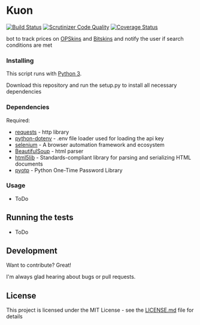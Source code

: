 # Kuon

[![Build Status](https://travis-ci.org/DaRealFreak/Kuon.svg?branch=master)](https://travis-ci.org/DaRealFreak/Kuon)
[![Scrutinizer Code Quality](https://scrutinizer-ci.com/g/DaRealFreak/Kuon/badges/quality-score.png?b=master)](https://scrutinizer-ci.com/g/DaRealFreak/Kuon/?branch=master)
[![Coverage Status](https://coveralls.io/repos/github/DaRealFreak/Kuon/badge.svg?branch=master)](https://coveralls.io/github/DaRealFreak/Kuon?branch=master)

bot to track prices on [OPSkins](https://opskins.com) and [Bitskins](https://bitskins.com) and notify the user if search conditions are met


### Installing
This script runs with [Python 3](https://www.python.org).

Download this repository and run the setup.py to install all necessary dependencies

### Dependencies


Required:

* [requests](https://github.com/requests/requests) - http library
* [python-dotenv](https://github.com/theskumar/python-dotenv) - .env file loader used for loading the api key
* [selenium](https://github.com/SeleniumHQ/selenium) - A browser automation framework and ecosystem
* [BeautifulSoup](https://www.crummy.com/software/BeautifulSoup) - html parser
* [html5lib](https://github.com/html5lib/html5lib-python) - Standards-compliant library for parsing and serializing HTML documents
* [pyotp](https://github.com/pyotp/pyotp) - Python One-Time Password Library

### Usage

 - ToDo

## Running the tests

 - ToDo

## Development
Want to contribute? Great!

I'm always glad hearing about bugs or pull requests.


## License

This project is licensed under the MIT License - see the [LICENSE.md](LICENSE.md) file for details
